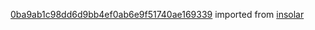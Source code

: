 [0ba9ab1c98dd6d9bb4ef0ab6e9f51740ae169339](https://github.com/insolar/insolar/commit/0ba9ab1c98dd6d9bb4ef0ab6e9f51740ae169339) imported from [insolar](https://github.com/insolar/insolar)
